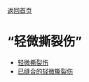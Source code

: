 [返回首页](index.md)  
# “轻微撕裂伤”  
- [轻微撕裂伤](W_MinorLaceration.md)  
- [已缝合的轻微撕裂伤](W_MinorLacerationStitched.md)  
